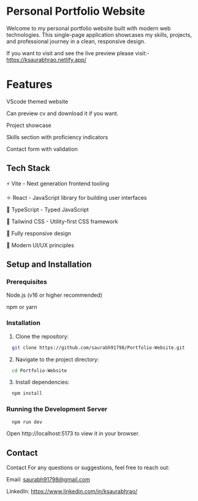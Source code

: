 
# Personal Portfolio Website

Welcome to my personal portfolio website built with modern web technologies. This single-page application showcases my skills, projects, and professional journey in a clean, responsive design.

If you want to visit and see the live preview please visit:-
https://ksaurabhrao.netlify.app/

# Features
VScode themed website

Can preview cv and download it if you want.

Project showcase

Skills section with proficiency indicators

Contact form with validation



## Tech Stack

⚡ Vite - Next generation frontend tooling

⚛️ React - JavaScript library for building user interfaces

📝 TypeScript - Typed JavaScript

🎨 Tailwind CSS - Utility-first CSS framework

📱 Fully responsive design

🌈 Modern UI/UX principles
## Setup and Installation
### Prerequisites
Node.js (v16 or higher recommended)

npm or yarn

### Installation
1. Clone the repository:
```bash
  git clone https://github.com/saurabh91798/Portfolio-Website.git
```
2. Navigate to the project directory:

```bash
  cd Portfolio-Website
```
3. Install dependencies:
```bash
  npm install
```

### Running the Development Server
```bash
  npm run dev
```
Open http://localhost:5173 to view it in your browser.

## Contact
Contact
For any questions or suggestions, feel free to reach out:

Email: saurabh91798@gmail.com

LinkedIn: https://www.linkedin.com/in/ksaurabhrao/
